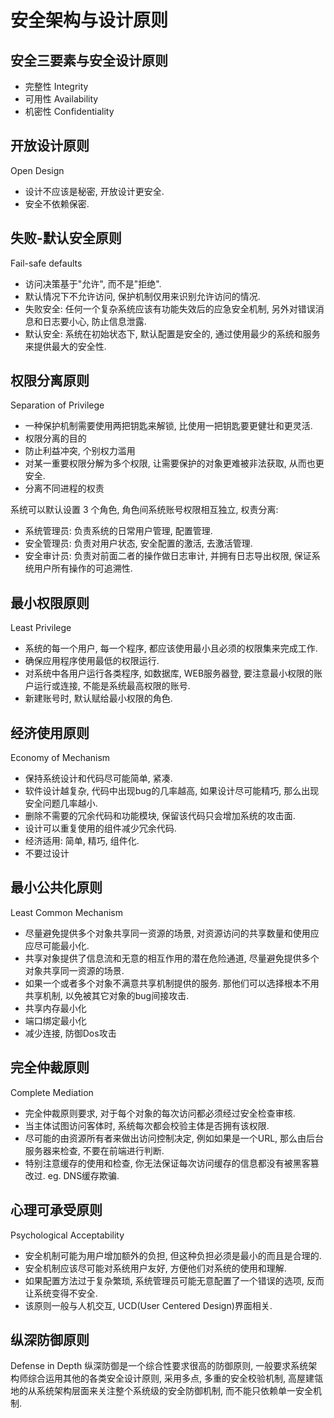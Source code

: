 # 安全架构与设计原则

## 安全三要素与安全设计原则

- 完整性 Integrity
- 可用性 Availability
- 机密性 Confidentiality

## 开放设计原则

Open Design

- 设计不应该是秘密, 开放设计更安全.
- 安全不依赖保密.

## 失败-默认安全原则

Fail-safe defaults

- 访问决策基于"允许", 而不是"拒绝".
- 默认情况下不允许访问, 保护机制仅用来识别允许访问的情况.
- 失败安全: 任何一个复杂系统应该有功能失效后的应急安全机制, 另外对错误消息和日志要小心, 防止信息泄露.
- 默认安全: 系统在初始状态下, 默认配置是安全的, 通过使用最少的系统和服务来提供最大的安全性.

## 权限分离原则

Separation of Privilege

- 一种保护机制需要使用两把钥匙来解锁, 比使用一把钥匙要更健壮和更灵活.
- 权限分离的目的
- 防止利益冲突, 个别权力滥用
- 对某一重要权限分解为多个权限, 让需要保护的对象更难被非法获取, 从而也更安全.
- 分离不同进程的权责

系统可以默认设置 3 个角色, 角色间系统账号权限相互独立, 权责分离:

- 系统管理员: 负责系统的日常用户管理, 配置管理.
- 安全管理员: 负责对用户状态, 安全配置的激活, 去激活管理.
- 安全审计员: 负责对前面二者的操作做日志审计, 并拥有日志导出权限, 保证系统用户所有操作的可追溯性.

## 最小权限原则

Least Privilege

- 系统的每一个用户, 每一个程序, 都应该使用最小且必须的权限集来完成工作.
- 确保应用程序使用最低的权限运行.
- 对系统中各用户运行各类程序, 如数据库, WEB服务器登, 要注意最小权限的账户运行或连接, 不能是系统最高权限的账号.
- 新建账号时, 默认赋给最小权限的角色.

## 经济使用原则

Economy of Mechanism
- 保持系统设计和代码尽可能简单, 紧凑.
- 软件设计越复杂, 代码中出现bug的几率越高, 如果设计尽可能精巧, 那么出现安全问题几率越小.
- 删除不需要的冗余代码和功能模块, 保留该代码只会增加系统的攻击面.
- 设计可以重复使用的组件减少冗余代码.
- 经济适用: 简单, 精巧, 组件化.
- 不要过设计

## 最小公共化原则

Least Common Mechanism

- 尽量避免提供多个对象共享同一资源的场景, 对资源访问的共享数量和使用应应尽可能最小化.
- 共享对象提供了信息流和无意的相互作用的潜在危险通道, 尽量避免提供多个对象共享同一资源的场景.
- 如果一个或者多个对象不满意共享机制提供的服务. 那他们可以选择根本不用共享机制, 以免被其它对象的bug间接攻击.
- 共享内存最小化
- 端口绑定最小化
- 减少连接, 防御Dos攻击

## 完全仲裁原则

Complete Mediation
- 完全仲裁原则要求, 对于每个对象的每次访问都必须经过安全检查审核.
- 当主体试图访问客体时, 系统每次都会校验主体是否拥有该权限.
- 尽可能的由资源所有者来做出访问控制决定, 例如如果是一个URL, 那么由后台服务器来检查, 不要在前端进行判断.
- 特别注意缓存的使用和检查, 你无法保证每次访问缓存的信息都没有被黑客篡改过. eg. DNS缓存欺骗.

## 心理可承受原则

Psychological Acceptability
- 安全机制可能为用户增加额外的负担, 但这种负担必须是最小的而且是合理的.
- 安全机制应该尽可能对系统用户友好, 方便他们对系统的使用和理解.
- 如果配置方法过于复杂繁琐, 系统管理员可能无意配置了一个错误的选项, 反而让系统变得不安全.
- 该原则一般与人机交互, UCD(User Centered Design)界面相关.

## 纵深防御原则

Defense in Depth
纵深防御是一个综合性要求很高的防御原则, 一般要求系统架构师综合运用其他的各类安全设计原则, 采用多点, 多重的安全校验机制, 高屋建瓴地的从系统架构层面来关注整个系统级的安全防御机制, 而不能只依赖单一安全机制.